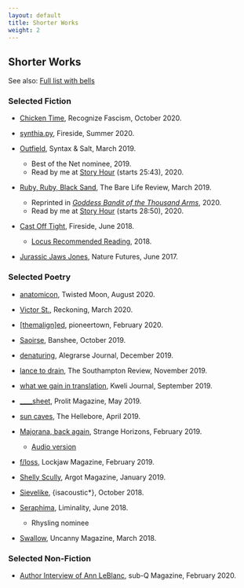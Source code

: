 ```yaml
---
layout: default
title: Shorter Works
weight: 2
---
```


Shorter Works
-------

See also: [Full list with bells](stories)

### Selected Fiction

- [Chicken Time](https://www.worldweaverpress.com/store/p171/Recognize_Fascism.html), Recognize Fascism, October 2020.

- [synthia.py](https://firesidefiction.com/), Fireside, Summer 2020.

- [Outfield](https://syntaxandsalt.com/2019/03/20/outfield-by-hal-y-zhang/), Syntax & Salt, March 2019.
    - Best of the Net nominee, 2019.
    - Read by me at [Story Hour](https://www.facebook.com/102109784794285/videos/250862656230850/?t=1543) (starts 25:43), 2020.

- [Ruby, Ruby, Black Sand](https://www.barelifereview.org/in-print), The Bare Life Review, March 2019.
    - Reprinted in [_Goddess Bandit of the Thousand Arms_](goddess), 2020.
    - Read by me at [Story Hour](https://www.facebook.com/102109784794285/videos/250862656230850/?t=1740) (starts 28:50), 2020.

- [Cast Off Tight](https://firesidefiction.com/cast-off-tight), Fireside, June 2018.
    - [Locus Recommended Reading](https://locusmag.com/2019/02/2018-locus-recommended-reading-list/), 2018.

- [Jurassic Jaws Jones](https://www.nature.com/articles/546696a), Nature Futures, June 2017.


### Selected Poetry

- [anatomicon](http://twistedmoonmag.com/5/zhang-1.html), Twisted Moon, August 2020.

- [Victor St.](https://reckoning.press/victor-st/), Reckoning, March 2020.

- [[themalign]ed](http://www.pioneertownlit.com/hal-y-zhang), pioneertown, February 2020.

- [Saoirse](https://www.bansheelit.com/read/saoirse-by-hal-y-zhang), Banshee, October 2019.

- [denaturing](https://www.alegrarsejournal.com/denaturing.html), Alegrarse Journal, December 2019.

- [lance to drain](https://www.thesouthamptonreview.com/tsronline/2020/8/5/lance-to-drain), The Southampton Review, November 2019.

- [what we gain in translation](http://www.kwelijournal.org/poetry-1/2019/9/6/what-we-gain-in-translation-by-hal-y-zhang), Kweli Journal, September 2019.

- [____sheet](https://www.prolitmag.com/issue-one/zhang), Prolit Magazine, May 2019.

- [sun caves](https://thehellebore.com/sun-caves-sea-child-sea-mother/), The Hellebore, April 2019.

- [Majorana, back again](http://strangehorizons.com/poetry/majorana-back-again/), Strange Horizons, February 2019.
  - [Audio version](http://strangehorizons.com/podcasts/podcast-majorana-back-again/)

- [f/loss](https://www.lockjawmagazine.com/vol6/zhang/floss/), Lockjaw Magazine, February 2019.

- [Shelly Scully](https://www.argotmagazine.com/poetry-and-fiction/hal-zhang-three-poems), Argot Magazine, January 2019.

- [Sievelike](https://isacoustic.com/2018/10/23/person-hal-y-zhang-one-poem/), {isacoustic*}, October 2018.

- [Seraphima](http://www.liminalitypoetry.com/issues/year-four/issue-16-summer-2018/seraphima/), Liminality, June 2018.
    - Rhysling nominee

- [Swallow](https://uncannymagazine.com/article/swallow/), Uncanny Magazine, March 2018.


### Selected Non-Fiction

- [Author Interview of Ann LeBlanc](https://sub-q.com/author-interview-ann-leblanc/), sub-Q Magazine, February 2020.
